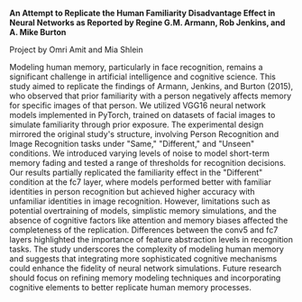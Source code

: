 **An Attempt to Replicate the Human Familiarity Disadvantage Effect in Neural Networks as Reported by Regine G.M. Armann, Rob Jenkins, and A. Mike Burton**

Project by Omri Amit and Mia Shlein

Modeling human memory, particularly in face recognition, remains a significant challenge in artificial intelligence and cognitive science. This study aimed to replicate the findings of Armann, Jenkins, and Burton (2015), who observed that prior familiarity with a person negatively affects memory for specific images of that person. We utilized VGG16 neural network models implemented in PyTorch, trained on datasets of facial images to simulate familiarity through prior exposure. The experimental design mirrored the original study's structure, involving Person Recognition and Image Recognition tasks under "Same," "Different," and "Unseen" conditions. We introduced varying levels of noise to model short-term memory fading and tested a range of thresholds for recognition decisions. Our results partially replicated the familiarity effect in the "Different" condition at the fc7 layer, where models performed better with familiar identities in person recognition but achieved higher accuracy with unfamiliar identities in image recognition. However, limitations such as potential overtraining of models, simplistic memory simulations, and the absence of cognitive factors like attention and memory biases affected the completeness of the replication. Differences between the conv5 and fc7 layers highlighted the importance of feature abstraction levels in recognition tasks. The study underscores the complexity of modeling human memory and suggests that integrating more sophisticated cognitive mechanisms could enhance the fidelity of neural network simulations. Future research should focus on refining memory modeling techniques and incorporating cognitive elements to better replicate human memory processes.
